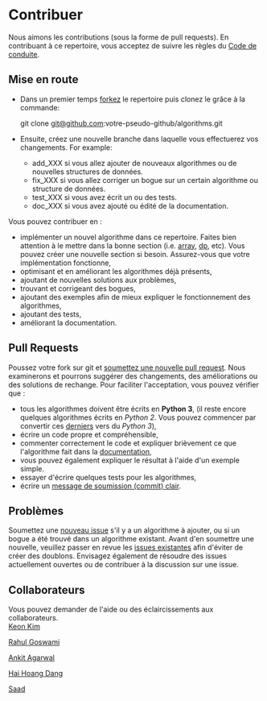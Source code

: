 # Contribuer

Nous aimons les contributions (sous la forme de pull requests). En contribuant à ce repertoire, vous acceptez de suivre les 
règles du [Code de conduite](CODE_OF_CONDUCT_FR.md).

## Mise en route

* Dans un premier temps [forkez][fork] le repertoire puis clonez le grâce à la commande:

    git clone git@github.com:votre-pseudo-github/algorithms.git  

* Ensuite, créez une nouvelle branche dans laquelle vous effectuerez vos changements. For example:  
  * add_XXX si vous allez ajouter de nouveaux algorithmes ou de nouvelles structures de données.  
  * fix_XXX si vous allez corriger un bogue sur un certain algorithme ou structure de données.  
  * test_XXX si vous avez écrit un ou des tests.  
  * doc_XXX si vous avez ajouté ou édité de la documentation.

Vous pouvez contribuer en : 
- implémenter un nouvel algorithme dans ce repertoire. Faites bien attention à 
le mettre dans la bonne section (i.e. [array](array), [dp](dp), etc). Vous pouvez créer une nouvelle
section si besoin. Assurez-vous que votre implémentation fonctionne,
- optimisant et en améliorant les algorithmes déjà présents,
- ajoutant de nouvelles solutions aux problèmes,
- trouvant et corrigeant des bogues,
- ajoutant des exemples afin de mieux expliquer le fonctionnement des algorithmes,
- ajoutant des tests,
- améliorant la documentation.

## Pull Requests
Poussez votre fork sur git et [soumettez une nouvelle pull request][pr].
Nous examinerons et pourrons suggérer des changements, des améliorations ou des solutions de rechange.
Pour faciliter l'acceptation, vous pouvez vérifier que :

* tous les algorithmes doivent être écrits en **Python 3**,
(il reste encore quelques algorithmes écrits en  _Python 2_. Vous pouvez commencer par convertir ces 
[derniers][issue120] vers du _Python 3_),
* écrire un code propre et compréhensible,
* commenter correctement le code et expliquer brièvement ce que l'algorithme fait dans la [documentation][docstr],
* vous pouvez également expliquer le résultat à l'aide d'un exemple simple.
* essayer d'écrire quelques tests pour les algorithmes,
* écrire un [message de soumission (commit) clair][commit].


## Problèmes
Soumettez une [nouveau issue][newissue] s'il y a un algorithme à ajouter, ou si un bogue a été trouvé dans un algorithme existant. Avant d'en soumettre une nouvelle, veuillez passer en revue les [issues existantes][issues] afin d'éviter de créer des doublons. Envisagez également de résoudre des issues actuellement ouvertes ou de contribuer à la discussion sur une issue.

## Collaborateurs
Vous pouvez demander de l'aide ou des éclaircissements aux collaborateurs.  
[Keon Kim](https://github.com/keon)

[Rahul Goswami](https://github.com/goswami-rahul)

[Ankit Agarwal](https://github.com/ankit167)

[Hai Hoang Dang](https://github.com/danghai)

[Saad](https://github.com/SaadBenn)

[fork]: https://help.github.com/articles/fork-a-repo/
[docstr]: https://www.python.org/dev/peps/pep-0257/#multi-line-docstrings
[commit]: http://tbaggery.com/2008/04/19/a-note-about-git-commit-messages.html
[pr]: https://github.com/keon/algorithms/compare/
[newissue]: https://github.com/keon/algorithms/issues/new
[issue120]: https://github.com/keon/algorithms/issues/120
[issues]: https://github.com/keon/algorithms/issues/
